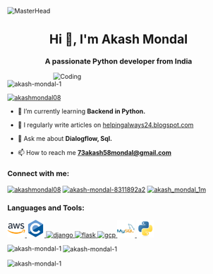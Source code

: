 
![MasterHead](https://cdn.shopify.com/s/files/1/0559/4788/6783/files/Retro_Car.gif?v=1679069498)
<h1 align="center">Hi 👋, I'm Akash Mondal</h1>
<h3 align="center">A passionate Python developer from India</h3>
<img align="right" alt="Coding" width="400" src="https://i.pinimg.com/originals/81/17/8b/81178b47a8598f0c81c4799f2cdd4057.gif">

<p align="left"> <img src="https://komarev.com/ghpvc/?username=akash-mondal-1&label=Profile%20views&color=0e75b6&style=flat" alt="akash-mondal-1" /> </p>

<p align="left"> <a href="https://twitter.com/akashmondal08" target="blank"><img src="https://img.shields.io/twitter/follow/akashmondal08?logo=twitter&style=for-the-badge" alt="akashmondal08" /></a> </p>

- 🌱 I’m currently learning **Backend in Python.**

- 📝 I regularly write articles on [helpingalways24.blogspot.com](helpingalways24.blogspot.com)

- 💬 Ask me about **Dialogflow, Sql.**

- 📫 How to reach me **73akash58mondal@gmail.com**

<h3 align="left">Connect with me:</h3>
<p align="left">
<a href="https://twitter.com/akashmondal08" target="blank"><img align="center" src="https://raw.githubusercontent.com/rahuldkjain/github-profile-readme-generator/master/src/images/icons/Social/twitter.svg" alt="akashmondal08" height="30" width="40" /></a>
<a href="https://linkedin.com/in/akash-mondal-8311892a2" target="blank"><img align="center" src="https://raw.githubusercontent.com/rahuldkjain/github-profile-readme-generator/master/src/images/icons/Social/linked-in-alt.svg" alt="akash-mondal-8311892a2" height="30" width="40" /></a>
<a href="https://instagram.com/akash_mondal_1m" target="blank"><img align="center" src="https://raw.githubusercontent.com/rahuldkjain/github-profile-readme-generator/master/src/images/icons/Social/instagram.svg" alt="akash_mondal_1m" height="30" width="40" /></a>
</p>

<h3 align="left">Languages and Tools:</h3>
<p align="left"> <a href="https://aws.amazon.com" target="_blank" rel="noreferrer"> <img src="https://raw.githubusercontent.com/devicons/devicon/master/icons/amazonwebservices/amazonwebservices-original-wordmark.svg" alt="aws" width="40" height="40"/> </a> <a href="https://www.cprogramming.com/" target="_blank" rel="noreferrer"> <img src="https://raw.githubusercontent.com/devicons/devicon/master/icons/c/c-original.svg" alt="c" width="40" height="40"/> </a> <a href="https://www.djangoproject.com/" target="_blank" rel="noreferrer"> <img src="https://cdn.worldvectorlogo.com/logos/django.svg" alt="django" width="40" height="40"/> </a> <a href="https://flask.palletsprojects.com/" target="_blank" rel="noreferrer"> <img src="https://www.vectorlogo.zone/logos/pocoo_flask/pocoo_flask-icon.svg" alt="flask" width="40" height="40"/> </a> <a href="https://cloud.google.com" target="_blank" rel="noreferrer"> <img src="https://www.vectorlogo.zone/logos/google_cloud/google_cloud-icon.svg" alt="gcp" width="40" height="40"/> </a> <a href="https://www.mysql.com/" target="_blank" rel="noreferrer"> <img src="https://raw.githubusercontent.com/devicons/devicon/master/icons/mysql/mysql-original-wordmark.svg" alt="mysql" width="40" height="40"/> </a> <a href="https://www.python.org" target="_blank" rel="noreferrer"> <img src="https://raw.githubusercontent.com/devicons/devicon/master/icons/python/python-original.svg" alt="python" width="40" height="40"/> </a> </p>

<p><img align="left" src="https://github-readme-stats.vercel.app/api/top-langs?username=akash-mondal-1&show_icons=true&locale=en&layout=compact" alt="akash-mondal-1" /></p>

<p>&nbsp;<img align="center" src="https://github-readme-stats.vercel.app/api?username=akash-mondal-1&show_icons=true&locale=en" alt="akash-mondal-1" /></p>

<p><img align="center" src="https://github-readme-streak-stats.herokuapp.com/?user=akash-mondal-1&" alt="akash-mondal-1" /></p>
